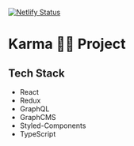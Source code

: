 [![Netlify Status](https://api.netlify.com/api/v1/badges/ee1ad3df-17c6-405e-8ea0-096d151b3e0b/deploy-status)](https://app.netlify.com/sites/upbeat-krarma/deploys)

# Karma 🙌🏽 Project

## Tech Stack

- React
- Redux
- GraphQL
- GraphCMS
- Styled-Components
- TypeScript
